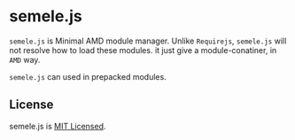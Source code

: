 semele.js
=========

`semele.js` is Minimal AMD module manager. Unlike `Requirejs`, `semele.js` will not resolve how to load these modules. 
it just give a module-conatiner, in `AMD` way.

`semele.js` can used in prepacked modules.

## License

semele.js is [MIT Licensed](https://github.com/ember-cli/loader.js/blob/master/LICENSE.md).